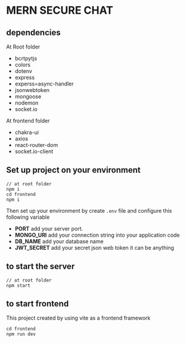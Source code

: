 # MERN SECURE CHAT

## dependencies

At Root folder

- bcrtpytjs
- colors
- dotenv
- express
- experss=async-handler
- jsonwebtoken
- mongoose
- nodemon
- socket.io

At frontend folder

- chakra-ui
- axios
- react-router-dom
- socket.io-client

## Set up project on your environment

```
// at root folder
npm i
cd frontend
npm i
```

Then set up your environment by create `.env` file and configure this following variable

- **PORT** add your server port.
- **MONGO_URI** add your connection string into your application code
- **DB_NAME** add your database name
- **JWT_SECRET** add your secret json web token it can be anything

## to start the server

```
// at root folder
npm start
```

## to start frontend

This project created by using vite as a frontend framework

```
cd frontend
npm run dev
```
